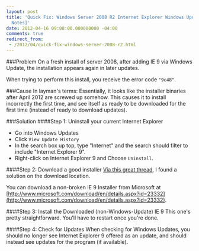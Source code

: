 ```yaml
---
layout: post
title: 'Quick Fix: Windows Server 2008 R2 Internet Explorer Windows Update Issue [Field
  Notes]'
date: 2012-04-16 09:08:00.000000000 -04:00
comments: true
redirect_from: 
 - /2012/04/quick-fix-windows-server-2008-r2.html
---
```

###Problem
On a fresh install of server 2008, after adding IE 9 via Windows Update, the installation appears again in later updates.

When trying to perform this install, you receive the error code `"9c48"`.

###Cause
In layman's terms: Essentially, it looks like the installer binaries after April 2012 are screwed up somehow. This causes it to install incorrectly the first time, and see itself as ready to be downloaded for the first time (instead of ready to download updates).

###Solution
####Step 1: Uninstall your current Internet Explorer
* Go into Windows Updates
* Click `View Update History`
* In the search box up top, type "Internet" and the search should filter to include "Internet Explorer 9".
* Right-click on Internet Explorer 9 and Choose `Uninstall`.

####Step 2: Download a good installer
[Via this great thread](http://social.technet.microsoft.com/Forums/en-US/winservergen/thread/2c252dbe-c833-424d-9b75-4948bb8fb816), I found a solution on the download location.

You can download a non-broken IE 9 Installer from Microsoft at [http://www.microsoft.com/download/en/details.aspx?id=23332](http://www.microsoft.com/download/en/details.aspx?id=23332).

####Step 3: Install the Downloaded (non-Windows-Update) IE 9
This one's pretty straightforward. You'll have to restart once you're done.

####Step 4: Check for Updates
When checking for Windows Updates, you should no longer see Internet Explorer 9 offered as an update, and should instead see updates for the program (if available).
